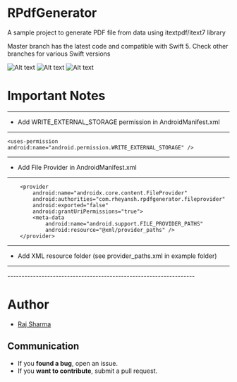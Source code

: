 # RPdfGenerator
A sample project to generate PDF file from data using itextpdf/itext7 library

Master branch has the latest code and compatible with Swift 5. Check other branches for various Swift versions

![Alt text](https://github.com/rheyansh/RPdfGenerator/blob/master/Screenshots/1.png)
![Alt text](https://github.com/rheyansh/RPdfGenerator/blob/master/Screenshots/2.png)
![Alt text](https://github.com/rheyansh/RPdfGenerator/blob/master/Screenshots/3.png)

# Important Notes
------------------------------------------------------------------
* Add WRITE_EXTERNAL_STORAGE permission in AndroidManifest.xml
------------------------------------------------------------------

    <uses-permission android:name="android.permission.WRITE_EXTERNAL_STORAGE" />

------------------------------------------------------------------
* Add File Provider in AndroidManifest.xml
------------------------------------------------------------------
<!-- File Provider -->
        <provider
            android:name="androidx.core.content.FileProvider"
            android:authorities="com.rheyansh.rpdfgenerator.fileprovider"
            android:exported="false"
            android:grantUriPermissions="true">
            <meta-data
                android:name="android.support.FILE_PROVIDER_PATHS"
                android:resource="@xml/provider_paths" />
        </provider>
------------------------------------------------------------------
* Add XML resource folder (see provider_paths.xml in example folder)
------------------------------------------------------------------
<?xml version="1.0" encoding="utf-8"?>
<paths>
    <external-path name="external_files" path="."/>
</paths>
------------------------------------------------------------------
 
# Author   

* [Raj Sharma](https://github.com/rheyansh)

## Communication

* If you **found a bug**, open an issue.
* If you **want to contribute**, submit a pull request.

